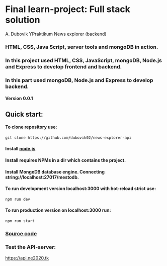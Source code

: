 #  Final learn-project: Full stack solution  
A. Dubovik YPraktikum News explorer (backend)
### HTML, CSS, Java Script, server tools and mongoDB in action.
### In this project used HTML, CSS, JavaScript, mongoDB, Node.js and Express to develop frontend and backend.
### In this part used mongoDB, Node.js and Express to develop backend.
#### Version 0.0.1
## Quick start: 
#### To clone repository use:
    git clone https://github.com/dubovik02/news-explorer-api
#### Install [node.js](https://nodejs.org/en/download/) 
#### Install requires NPMs in a dir which contains the project.
#### Install MongoDB database engine. Connecting string://localhost:27017/mestodb.
#### To run development version localhost:3000 with hot-reload strict use:
    npm run dev
#### To run production version on localhost:3000 run:
    npm run start
### [Source code](https://github.com/dubovik02/news-explorer-api)
### Test the API-server:
<https://api.ne2020.tk>
